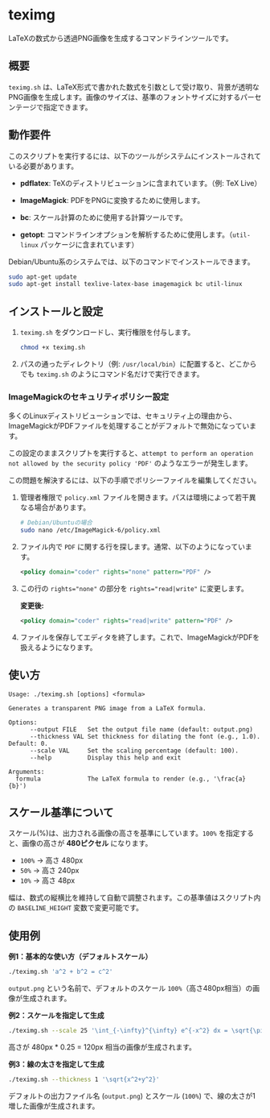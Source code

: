 # teximg

LaTeXの数式から透過PNG画像を生成するコマンドラインツールです。

## 概要

`teximg.sh` は、LaTeX形式で書かれた数式を引数として受け取り、背景が透明なPNG画像を生成します。画像のサイズは、基準のフォントサイズに対するパーセンテージで指定できます。

## 動作要件

このスクリプトを実行するには、以下のツールがシステムにインストールされている必要があります。

*   **pdflatex**: TeXのディストリビューションに含まれています。（例: TeX Live）
*   **ImageMagick**: PDFをPNGに変換するために使用します。
*   **bc**: スケール計算のために使用する計算ツールです。

*   **getopt**: コマンドラインオプションを解析するために使用します。（`util-linux` パッケージに含まれています）

Debian/Ubuntu系のシステムでは、以下のコマンドでインストールできます。

```bash
sudo apt-get update
sudo apt-get install texlive-latex-base imagemagick bc util-linux
```

## インストールと設定

1.  `teximg.sh` をダウンロードし、実行権限を付与します。

    ```bash
    chmod +x teximg.sh
    ```

2.  パスの通ったディレクトリ（例: `/usr/local/bin`）に配置すると、どこからでも `teximg.sh` のようにコマンド名だけで実行できます。

### ImageMagickのセキュリティポリシー設定

多くのLinuxディストリビューションでは、セキュリティ上の理由から、ImageMagickがPDFファイルを処理することがデフォルトで無効になっています。

この設定のままスクリプトを実行すると、`attempt to perform an operation not allowed by the security policy 'PDF'` のようなエラーが発生します。

この問題を解決するには、以下の手順でポリシーファイルを編集してください。

1.  管理者権限で `policy.xml` ファイルを開きます。パスは環境によって若干異なる場合があります。

    ```bash
    # Debian/Ubuntuの場合
    sudo nano /etc/ImageMagick-6/policy.xml
    ```

2.  ファイル内で `PDF` に関する行を探します。通常、以下のようになっています。

    ```xml
    <policy domain="coder" rights="none" pattern="PDF" />
    ```

3.  この行の `rights="none"` の部分を `rights="read|write"` に変更します。

    **変更後:**
    ```xml
    <policy domain="coder" rights="read|write" pattern="PDF" />
    ```

4.  ファイルを保存してエディタを終了します。これで、ImageMagickがPDFを扱えるようになります。

## 使い方

```
Usage: ./teximg.sh [options] <formula>

Generates a transparent PNG image from a LaTeX formula.

Options:
      --output FILE   Set the output file name (default: output.png)
      --thickness VAL Set thickness for dilating the font (e.g., 1.0). Default: 0.
      --scale VAL     Set the scaling percentage (default: 100).
      --help          Display this help and exit

Arguments:
  formula             The LaTeX formula to render (e.g., '\frac{a}{b}')
```

## スケール基準について

スケール(%)は、出力される画像の高さを基準にしています。`100%` を指定すると、画像の高さが **480ピクセル** になります。

- `100%` → 高さ 480px
- `50%` → 高さ 240px
- `10%` → 高さ 48px

幅は、数式の縦横比を維持して自動で調整されます。この基準値はスクリプト内の `BASELINE_HEIGHT` 変数で変更可能です。

## 使用例

**例1：基本的な使い方（デフォルトスケール）**

```bash
./teximg.sh 'a^2 + b^2 = c^2'
```
`output.png` という名前で、デフォルトのスケール `100%`（高さ480px相当）の画像が生成されます。

**例2：スケールを指定して生成**

```bash
./teximg.sh --scale 25 '\int_{-\infty}^{\infty} e^{-x^2} dx = \sqrt{\pi}'
```
高さが 480px * 0.25 = 120px 相当の画像が生成されます。

**例3：線の太さを指定して生成**

```bash
./teximg.sh --thickness 1 '\sqrt{x^2+y^2}'
```
デフォルトの出力ファイル名 (`output.png`) とスケール (`100%`) で、線の太さが1増した画像が生成されます。
